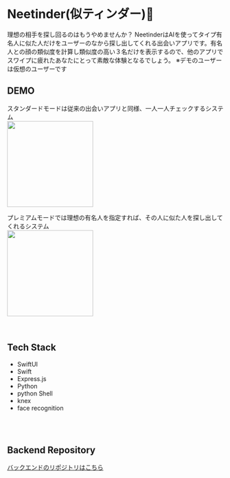 # Neetinder(似ティンダー)🎁
理想の相手を探し回るのはもうやめませんか？
NeetinderはAIを使ってタイプ有名人に似た人だけをユーザーのなから探し出してくれる出会いアプリです。有名人との顔の類似度を計算し類似度の高い３名だけを表示するので、他のアプリでスワイプに疲れたあなたにとって素敵な体験となるでしょう。
※デモのユーザーは仮想のユーザーです

## DEMO
 スタンダードモードは従来の出会いアプリと同様、一人一人チェックするシステム
<br>
<img src = "/standard.gif" width = 200>


 プレミアムモードでは理想の有名人を指定すれば、その人に似た人を探し出してくれるシステム
<br>
<img src = "/premium.gif" width = 200>

<br>

## Tech Stack
* SwiftUI
* Swift
* Express.js
* Python
* python Shell
* knex
* face recognition
<br/>
<br/>

## Backend Repository

[バックエンドのリポジトリはこちら](https://github.com/hyongguk/neetinder-backend)
